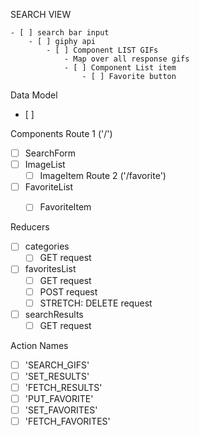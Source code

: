 

SEARCH VIEW

    - [ ] search bar input
        - [ ] giphy api
            - [ ] Component LIST GIFs 
                - Map over all response gifs
                - [ ] Component List item
                    - [ ] Favorite button


Data Model
- [ ] 





Components
Route 1 ('/')
- [ ] SearchForm
- [ ] ImageList
    - [ ] ImageItem
Route 2 ('/favorite')
- [ ] FavoriteList
    - [ ] FavoriteItem




Reducers 
- [ ] categories
    - [ ] GET request
- [ ] favoritesList
    - [ ] GET request
    - [ ] POST request
    - [ ] STRETCH: DELETE request
- [ ] searchResults
    - [ ] GET request

Action Names
- [ ] 'SEARCH_GIFS'
- [ ] 'SET_RESULTS'
- [ ] 'FETCH_RESULTS'
- [ ] 'PUT_FAVORITE'
- [ ] 'SET_FAVORITES'
- [ ] 'FETCH_FAVORITES'